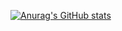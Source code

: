 [![Anurag's GitHub stats](https://github-readme-stats.vercel.app/api?username=lxzd-bxy)](https://github.com/anuraghazra/github-readme-stats)
